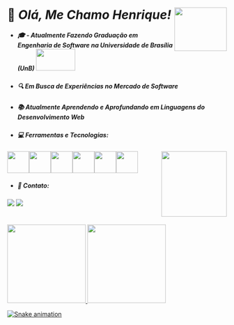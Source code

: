 # :wave: _Olá, Me Chamo Henrique!_ <img src="https://c.tenor.com/M5LGDfyw0fIAAAAi/hi-hello.gif" width="120" height="100" align="right"/>

* ##### :mortar_board: - _Atualmente Fazendo Graduação em Engenharia de Software na Universidade de Brasília (UnB)_ <img src="https://upload.wikimedia.org/wikipedia/commons/thumb/c/c3/Webysther_20160322_-_Logo_UnB_%28sem_texto%29.svg/2560px-Webysther_20160322_-_Logo_UnB_%28sem_texto%29.svg.png" width="90" height="50"/>
* ##### :mag: _Em Busca de Experiências no Mercado de Software_
* ##### :books: _Atualmente Aprendendo e Aprofundando em Linguagens do Desenvolvimento Web_
* ##### :computer: _Ferramentas e Tecnologias:_
<img src="https://cdn.jsdelivr.net/gh/devicons/devicon/icons/c/c-original.svg" width="50" height="50"/><img src="https://cdn.jsdelivr.net/gh/devicons/devicon/icons/python/python-original.svg" width="50" height="50" /><img src="https://cdn.jsdelivr.net/gh/devicons/devicon/icons/java/java-original.svg" width="50" height="50"/><img src="https://cdn.jsdelivr.net/gh/devicons/devicon/icons/html5/html5-original.svg" width="50" height="50"/><img src="https://cdn.jsdelivr.net/gh/devicons/devicon/icons/css3/css3-original.svg" width="50" height="50"/><img src="https://cdn.jsdelivr.net/gh/devicons/devicon/icons/bootstrap/bootstrap-original.svg" width="50" height="50"/><img src="https://c.tenor.com/oS5SFKhlWYwAAAAd/angry-cat.gif" width="150" height="150" align="right"/>
* ##### :calling: _Contato:_
<a href = "mailto:pucci.rique1234@gmail.com"><img src="https://img.shields.io/badge/Gmail-D14836?style=for-the-badge&logo=gmail&logoColor=white" target="_blank"></a>
<a href="https://www.linkedin.com/in/henrique-pucci-1b39161bb/" target="_blank"><img src="https://img.shields.io/badge/-LinkedIn-%230077B5?style=for-the-badge&logo=linkedin&logoColor=white" target="_blank"></a>
#
<div>
<a href="https://github.com/HenriPucci">
<img height="180em" src="https://github-readme-stats.vercel.app/api?username=HenriPucci&show_icons=true&theme=cobalt&include_all_commits=true&count_private=true"/>
<img height="180em" src="https://github-readme-stats.vercel.app/api/top-langs/?username=HenriPucci&layout=compact&langs_count=7&theme=cobalt"/>
</div>

 ![Snake animation](https://github.com/HenriPucci/HenriPucci/blob/output/github-contribution-grid-snake.svg)

          
          
          
          
          
          
